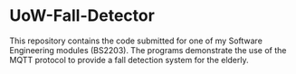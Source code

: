 # UoW-Fall-Detector
This repository contains the code submitted for one of my Software Engineering modules (BS2203). The programs demonstrate the use of the MQTT protocol to provide a fall detection system for the elderly.
